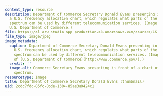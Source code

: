 ```yaml
---
content_type: resource
description: Department of Commerce Secretary Donald Evans presenting in front of
  a U.S. frequency allocation chart, which regulates what parts of the electromagnetic
  spectrum can be used by different telecommunication services. (Image courtesy of
  U.S. Department of Commerce.)
file: https://ol-ocw-studio-app-production.s3.amazonaws.com/courses/15-020-competition-in-telecommunications-fall-2003/2cdc7fdd85fc8bde130485ae3a0424c1_15-020f03-th.jpg
file_type: image/jpeg
image_metadata:
  caption: Department of Commerce Secretary Donald Evans presenting in front of a
    U.S. frequency allocation chart, which regulates what parts of the electromagnetic
    spectrum can be used by different telecommunication services. (Image courtesy
    of [U.S. Department of Commerce](http://www.commerce.gov/).)
  credit: ''
  image-alt: Commerce Secretary Evans presenting in front of a chart of the electromagnetic
    spectrum.
resourcetype: Image
title: Department of Commerce Secretary Donald Evans (thumbnail)
uid: 2cdc7fdd-85fc-8bde-1304-85ae3a0424c1
---
```

